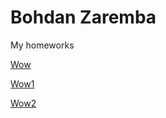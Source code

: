 # Bohdan Zaremba

My homeworks

[Wow](zarembob.github.io "Мой сайт")

[Wow1](zarembob.github.io/Site/ "Мой first сайт")

[Wow2](zarembob.github.io/Site2/ "Мой first сайт")
